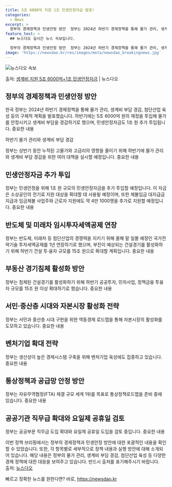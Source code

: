 ```yaml
---
title: 5조 6000억 지원 1조 민생안정자금 발표!
categories:
  - News
excerpt: >
  정부의 경제정책과 민생안정 방안  정부는 2024년 하반기 경제정책을 통해 물가 관리, 생계비 부담 경감, …
feature_text: >
  ## 뉴스다오 실시간 뉴스 속보입니다.

  정부의 경제정책과 민생안정 방안  정부는 2024년 하반기 경제정책을 통해 물가 관리, 생계비 부담 경감, …
image: 'https://newsdao.kr/res/images/meta/newsdao_breakingnews.jpg'
---
```


![뉴스다오 속보](https://newsdao.kr/res/images/meta/newsdao_breakingnews.jpg)

<p>출처: <a href="https://newsdao.kr/4575" rel="dofollow">생계비 지원 5조 6000억+1조 민생안정자금</a> | 뉴스다오</p>

<h2 data-ke-size="size26">정부의 경제정책과 민생안정 방안</h2>
한국 정부는 2024년 하반기 경제정책을 통해 물가 관리, 생계비 부담 경감, 첨단산업 육성 등의 구체적 계획을 발표했습니다. 하반기에는 5조 6000억 원의 재정을 투입해 물가를 안정시키고 생계비 부담을 경감하기로 했으며, 민생안정자금도 1조 원 추가 투입됩니다. 중요한 내용

<p data-ke-size="size16">하반기 물가 관리와 생계비 부담 경감</p>
정부는 상반기 동안 누적된 고물가와 고금리의 영향을 줄이기 위해 하반기에 물가 관리와 생계비 부담 경감을 위한 여러 대책을 실시할 예정입니다. 중요한 내용

<h2 data-ke-size="size26">민생안정자금 추가 투입</h2>
정부는 민생안정을 위해 1조 원 규모의 민생안정자금을 추가 투입할 예정입니다. 이 자금은 소상공인의 전기료 지원 대상을 확대할 데 사용될 예정이며, 또한 체불임금 대지급금 지급과 임금체불 사업주와 근로자 지원에도 약 4만 1000명을 추가로 지원할 예정입니다. 중요한 내용

<h2 data-ke-size="size26">반도체 및 미래차 임시투자세액공제 연장</h2>
정부는 반도체, 미래차 등 첨단산업의 경쟁력을 지키기 위해 올해 말 일몰 예정인 국가전략기술 투자세액공제를 1년 연장하기로 했으며, 부진이 예상되는 건설경기를 활성화하기 위해 하반기 건설 투·융자 규모를 15조 원으로 확대할 계획입니다. 중요한 내용

<h2 data-ke-size="size26">부동산 경기침체 활성화 방안</h2>
정부는 침체된 건설경기를 활성화하기 위해 하반기 공공투자, 민자사업, 정책금융 투융자 규모를 15조 원 이상 확대하기로 했습니다. 중요한 내용

<h2 data-ke-size="size26">서민·중산층 시대와 자본시장 활성화 전략</h2>
정부는 서민과 중산층 시대 구현을 위한 역동경제 로드맵을 통해 자본시장의 활성화를 도모하고 있습니다. 중요한 내용

<h2 data-ke-size="size26">벤처기업 확대 전략</h2>
정부는 생산성이 높은 경제시스템 구축을 위해 벤처기업 육성에도 집중하고 있습니다. 중요한 내용

<h2 data-ke-size="size26">통상정책과 공급망 안정 방안</h2>
정부는 자유무역협정(FTA) 체결 규모 세계 1위를 목표로 통상정책로드맵을 준비 중에 있습니다. 중요한 내용

<h2 data-ke-size="size26">공공기관 직무급 확대와 요일제 공휴일 검토</h2>
정부는 공공부문 직무급 도입 확대와 요일제 공휴일 도입을 검토 중입니다. 중요한 내용

이번 정책 브리핑에서는 정부의 경제정책과 민생안정 방안에 대한 포괄적인 내용을 확인할 수 있었습니다. 또한, 각 항목별로 세부적으로 정책 내용과 실행 방안에 대해 소개되어 있습니다. 해당 내용은 정부의 물가 관리, 생계비 부담 경감, 첨단산업 육성 등 다양한 경제 정책에 대한 대응을 보여주고 있습니다. 반드시 출처를 표기해주시기 바랍니다. <br> 출처: <a href="https://newsdao.kr/4575">뉴스다오</a> 

빠르고 정확한 뉴스를 원한다면? 바로, <a href="https://newsdao.kr" rel="dofollow">https://newsdao.kr</a>


    
